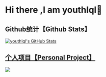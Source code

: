 # Hi there ,I am youthlql👋

<!--
**youthlql/youthlql** is a ✨ _special_ ✨ repository because its `README.md` (this file) appears on your GitHub profile.

Here are some ideas to get you started:

- 🔭 I’m currently working on ...
- 🌱 I’m currently learning ...
- 👯 I’m looking to collaborate on ...
- 🤔 I’m looking for help with ...
- 💬 Ask me about ...
- 📫 How to reach me: ...
- 😄 Pronouns: ...
- ⚡ Fun fact: ...
-->

## Github统计【Github Stats】
<a href="https://github.com/youthlql">
  <img align="center" src="https://github-readme-stats.vercel.app/api?username=youthlql&show_icons=true&line_height=27&count_private=true&title_color=ffffff&text_color=c9cacc&icon_color=2bbc8a&bg_color=1d1f21" alt="youthlql's GitHub Stats" />


## 个人项目【Personal Project】
<a href="https://github.com/youthlql/JavaYouth">
  <img align="center" src="https://github-readme-stats.vercel.app/api/pin/?username=youthlql&show_icons=true&repo=JavaYouth&title_color=ffffff&text_color=c9cacc&icon_color=2bbc8a&bg_color=1d1f21" />
